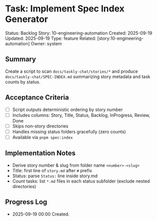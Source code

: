 # Task: Implement Spec Index Generator
Status: Backlog
Story: 10-engineering-automation
Created: 2025-09-19
Updated: 2025-09-19
Type: feature
Related: [story:10-engineering-automation]
Owner: system

## Summary
Create a script to scan `docs/taskly-chat/stories/*` and produce `docs/taskly-chat/SPEC-INDEX.md` summarizing story metadata and task counts by status.

## Acceptance Criteria
- [ ] Script outputs deterministic ordering by story number
- [ ] Includes columns: Story, Title, Status, Backlog, InProgress, Review, Done
- [ ] Skips non-story directories
- [ ] Handles missing status folders gracefully (zero counts)
- [ ] Available via `pnpm spec:index`

## Implementation Notes
- Derive story number & slug from folder name `<number>-<slug>`
- Title: first line of `story.md` after `#` prefix
- Status: parse `Status:` line inside story.md
- Count tasks: list `*.md` files in each status subfolder (exclude nested directories)

## Progress Log
- 2025-09-19 00:00 Created.
